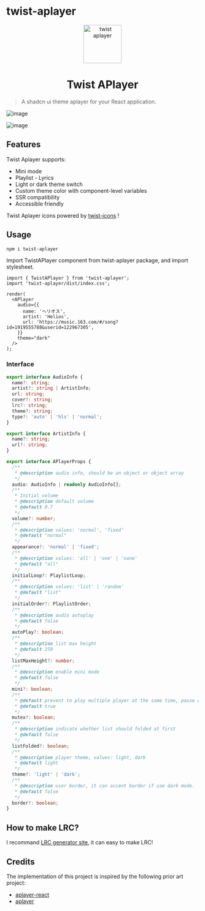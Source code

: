 # twist-aplayer

<p align="center">
<img src="https://assets.razzh.cn/aplayer/aplayer.svg" alt="twist aplayer" width="100">
</p>
<h1 align="center">Twist APlayer</h1>

> A shadcn ui theme aplayer for your React application.

![image](https://assets.razzh.cn/aplayer/aplayer-light.png)

![image](https://assets.razzh.cn/aplayer/aplayer-dark.png)

## Features

Twist Aplayer supports:
- Mini mode
- Playlist - Lyrics
- Light or dark theme switch
- Custom theme color with component-level variables
- SSR compatibility
- Accessible friendly

Twist Aplayer icons powered by [twist-icons](https://github.com/twist-space/twist-icons) !

## Usage

```bash
npm i twist-aplayer
```

Import TwistAPlayer component from twist-aplayer package, and import stylesheet.

```tsx
import { TwistAPlayer } from 'twist-aplayer';
import 'twist-aplayer/dist/index.css';

render(
  <APlayer
    audio={{
      name: 'ヘリオス',
      artist: 'Helios',
      url: 'https://music.163.com/#/song?id=1919555788&userid=122967305',
    }}
    theme="dark"
  />
);
```

### Interface

```ts
export interface AudioInfo {
  name?: string;
  artist?: string | ArtistInfo;
  url: string;
  cover?: string;
  lrc?: string;
  theme?: string;
  type?: 'auto' | 'hls' | 'normal';
}

export interface ArtistInfo {
  name?: string;
  url?: string;
}

export interface APlayerProps {
  /**
   * @description audio info, should be an object or object array
   */
  audio: AudioInfo | readonly AudioInfo[];
  /**
   * Initial volume
   * @description default volume
   * @default 0.7
   */
  volume?: number;
  /**
   * @description values: 'normal', 'fixed'
   * @default "normal"
   */
  appearance?: 'normal' | 'fixed';
  /**
   * @description values: 'all' | 'one' | 'none'
   * @default "all"
   */
  initialLoop?: PlaylistLoop;
  /**
   * @description values: 'list' | 'random'
   * @default "list"
   */
  initialOrder?: PlaylistOrder;
  /**
   * @description audio autoplay
   * @default false
   */
  autoPlay?: boolean;
  /**
   * @description list max height
   * @default 250
   */
  listMaxHeight?: number;
  /**
   * @description enable mini mode
   * @default false
   */
  mini?: boolean;
  /**
   * @default prevent to play multiple player at the same time, pause other players when this player start play
   * @default true
   */
  mutex?: boolean;
  /**
   * @description indicate whether list should folded at first
   * @default false
   */
  listFolded?: boolean;
  /**
   * @description player theme, values: light, dark
   * @default light
   */
  theme?: 'light' | 'dark';
  /**
   * @description user border, it can accent border if use dark mode.
   * @default false
   */
  border?: boolean;
}
```

## How to make LRC?
I recommand [LRC generator site](https://www.lrcgenerator.com/), it can easy to make LRC!

## Credits

The implementation of this project is inspired by the following prior art project:
- [aplayer-react](https://github.com/SevenOutman/aplayer-react)
- [aplayer](https://github.com/DIYgod/APlayer)
